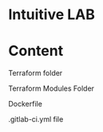 # Intuitive LAB

# Content

Terraform folder

Terraform Modules Folder

Dockerfile

.gitlab-ci.yml file
